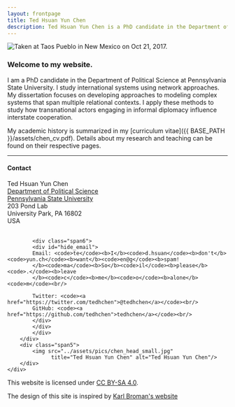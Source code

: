 ```yaml
---
layout: frontpage
title: Ted Hsuan Yun Chen
description: Ted Hsuan Yun Chen is a PhD candidate in the Department of Political Science at Pennsylvania State University.
---
```




<div class="container-narrownomargin">
<img src="../assets/pics/home_open.jpg" 
		title= "Taken at Taos Pueblo in New Mexico on Oct 21, 2017." alt="Taken at Taos Pueblo in New Mexico on Oct 21, 2017."/>
</div>



### Welcome to my website.

I am a PhD candidate in the Department of Political Science at Pennsylvania State University. I study international systems using network approaches. My dissertation focuses on developing approaches to modeling complex systems that span multiple relational contexts. I apply these methods to study how transnational actors engaging in informal diplomacy influence interstate cooperation.

My academic history is summarized in my [curriculum vitae]({{ BASE_PATH }}/assets/chen_cv.pdf). Details about my research and teaching can be found on their respective pages.<br/>


---

<div class="container-narrownomargin">
    <div class="row-fluid">
        <div class="span7">
		<h4><a name="contact"></a>Contact</h4>
		<div class="row-fluid">
		<div class="span6">
            Ted Hsuan Yun Chen<br/>
            <a href="http://polisci.la.psu.edu">Department of Political Science</a><br/>
            <a href="http://www.psu.edu">Pennsylvania State University</a><br/>
            203 Pond Lab<br/>
            University Park, PA 16802<br/>
            USA<br/><br/>
			</div>
			
			<div class="span6">
            <div id="hide_email">
            Email: <code>te</code><b>I</b><code>d.hsuan</code><b>don't</b><code>yun.ch</code><b>want</b><code>en@g</code><b>spam!
            </b><code>ma</code><b>So</b><code>il</code><b>please</b><code>.</code><b>leave
            </b><code>c</code><b>me</b><code>o</code><b>alone</b><code>m</code><br/>
			
			Twitter: <code><a href="https://twitter.com/tedhchen">@tedhchen</a></code><br/>
			GitHub: <code><a href="https://github.com/tedhchen">tedhchen</a></code><br/>
			</div>
            </div>
			</div>
        </div>
        <div class="span5">
            <img src="../assets/pics/chen_head_small.jpg"
                  title="Ted Hsuan Yun Chen" alt="Ted Hsuan Yun Chen"/>
        </div>
    </div>
</div>

<div class="footer">
<div class="container-narrownomargin">
  <p>This website is licensed under <a href="https://creativecommons.org/licenses/by-sa/4.0/">CC BY-SA 4.0</a>.
  
  The design of this site is inspired by <a href="https://kborman.org">Karl Broman's website</a>
  </p>
</div>
</div>



